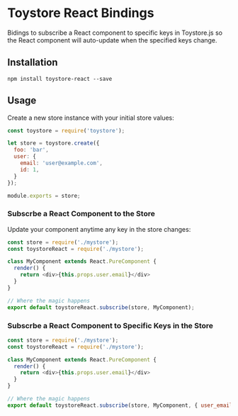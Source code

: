 # Toystore React Bindings

Bidings to subscribe a React component to specific keys in Toystore.js so the
React component will auto-update when the specified keys change.

## Installation

```
npm install toystore-react --save
```

## Usage
Create a new store instance with your initial store values:
```javascript
const toystore = require('toystore');

let store = toystore.create({
  foo: 'bar',
  user: {
    email: 'user@example.com',
    id: 1,
  }
});

module.exports = store;
```

### Subscrbe a React Component to the Store
Update your component anytime any key in the store changes:
```javascript
const store = require('./mystore');
const toystoreReact = require('./mystore');

class MyComponent extends React.PureComponent {
  render() {
    return <div>{this.props.user.email}</div>
  }
}

// Where the magic happens
export default toystoreReact.subscribe(store, MyComponent);
```

### Subscrbe a React Component to Specific Keys in the Store
```javascript
const store = require('./mystore');
const toystoreReact = require('./mystore');

class MyComponent extends React.PureComponent {
  render() {
    return <div>{this.props.user.email}</div>
  }
}

// Where the magic happens
export default toystoreReact.subscribe(store, MyComponent, { user_email: 'user.email' });
```
